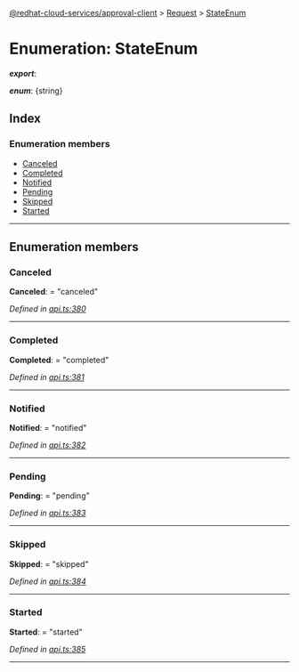 [@redhat-cloud-services/approval-client](../README.md) > [Request](../modules/request.md) > [StateEnum](../enums/request.stateenum.md)

# Enumeration: StateEnum

*__export__*: 

*__enum__*: {string}

## Index

### Enumeration members

* [Canceled](request.stateenum.md#canceled)
* [Completed](request.stateenum.md#completed)
* [Notified](request.stateenum.md#notified)
* [Pending](request.stateenum.md#pending)
* [Skipped](request.stateenum.md#skipped)
* [Started](request.stateenum.md#started)

---

## Enumeration members

<a id="canceled"></a>

###  Canceled

**Canceled**:  = "canceled"

*Defined in [api.ts:380](https://github.com/RedHatInsights/javascript-clients/blob/master/packages/approval/api.ts#L380)*

___
<a id="completed"></a>

###  Completed

**Completed**:  = "completed"

*Defined in [api.ts:381](https://github.com/RedHatInsights/javascript-clients/blob/master/packages/approval/api.ts#L381)*

___
<a id="notified"></a>

###  Notified

**Notified**:  = "notified"

*Defined in [api.ts:382](https://github.com/RedHatInsights/javascript-clients/blob/master/packages/approval/api.ts#L382)*

___
<a id="pending"></a>

###  Pending

**Pending**:  = "pending"

*Defined in [api.ts:383](https://github.com/RedHatInsights/javascript-clients/blob/master/packages/approval/api.ts#L383)*

___
<a id="skipped"></a>

###  Skipped

**Skipped**:  = "skipped"

*Defined in [api.ts:384](https://github.com/RedHatInsights/javascript-clients/blob/master/packages/approval/api.ts#L384)*

___
<a id="started"></a>

###  Started

**Started**:  = "started"

*Defined in [api.ts:385](https://github.com/RedHatInsights/javascript-clients/blob/master/packages/approval/api.ts#L385)*

___

